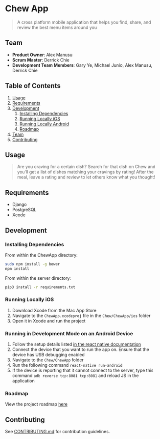 # Chew App

> A cross platform mobile application that helps you find, share, and review the best menu items around you

## Team

  - __Product Owner__: Alex Manusu
  - __Scrum Master__: Derrick Chie
  - __Development Team Members__: Gary Ye, Michael Junio, Alex Manusu, Derrick Chie

## Table of Contents

1. [Usage](#Usage)
1. [Requirements](#requirements)
1. [Development](#development)
    1. [Installing Dependencies](#installing-dependencies)
    1. [Running Locally iOS](#running-locally-ios)
    1. [Running Locally Android](#running-locally-android)
    1. [Roadmap](#roadmap)
1. [Team](#team)
1. [Contributing](#contributing)

## Usage

> Are you craving for a certain dish? Search for that dish on Chew and you'll get a list of dishes matching your cravings by rating! After the meal, leave a rating and review to let others know what you thought!

## Requirements

- Django
- PostgreSQL
- Xcode

## Development

### Installing Dependencies

From within the ChewApp directory:

```sh
sudo npm install -g bower
npm install
```

From within the server directory:

```sh
pip3 install -r requirements.txt
```

### Running Locally iOS

1. Download Xcode from the Mac App Store
1. Navigate to the `ChewApp.xcodeproj` file in the `Chew/ChewApp/ios` folder
1. Open it in Xcode and run the project

### Running in Development Mode on an Android Device
1. Follow the setup details listed [in the react native documentation](https://facebook.github.io/react-native/docs/android-setup.html)
1. Connect the device that you want to run the app on. Ensure that the device has USB debugging enabled
1. Navigate to the `Chew/ChewApp` folder
1. Run the following command `react-native run-android`
1. If the device is reporting that it cannot connect to the server, type this command `adb reverse tcp:8081 tcp:8081` and reload JS in the application

### Roadmap

View the project roadmap [here](https://github.com/MasticatingMarsupial/Chew/issues)

## Contributing

See [CONTRIBUTING.md](CONTRIBUTING.md) for contribution guidelines.
